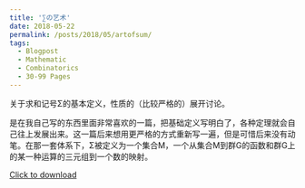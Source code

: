```yaml
---
title: '∑の艺术'
date: 2018-05-22
permalink: /posts/2018/05/artofsum/
tags:
  - Blogpost
  - Mathematic
  - Combinatorics
  - 30-99 Pages
---
```


关于求和记号Σ的基本定义，性质的（比较严格的）展开讨论。

是在我自己写的东西里面非常喜欢的一篇，把基础定义写明白了，各种定理就会自己往上发展出来。这一篇后来想用更严格的方式重新写一遍，但是可惜后来没有动笔。在那一套体系下，Σ被定义为一个集合M，一个从集合M到群G的函数和群G上的某一种运算的三元组到一个数的映射。

[Click to download](/files/blog/180807playlist.pdf)

